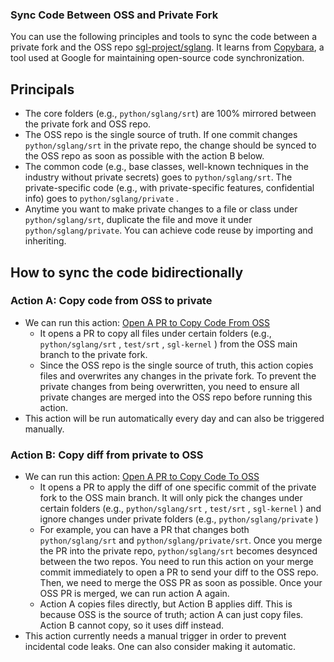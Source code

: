 ### Sync Code Between OSS and Private Fork

You can use the following principles and tools to sync the code between a private fork and the OSS repo [sgl-project/sglang](https://github.com/sgl-project/sglang/tree/main).
It learns from [Copybara](https://github.com/google/copybara), a tool used at Google for maintaining open-source code synchronization.

## Principals

- The core folders (e.g., `python/sglang/srt`) are 100% mirrored between the private fork and OSS repo.
- The OSS repo is the single source of truth. If one commit changes `python/sglang/srt` in the private repo, the change should be synced to the OSS repo as soon as possible with the action B below.
- The common code (e.g., base classes, well-known techniques in the industry without private secrets) goes to `python/sglang/srt`. The private-specific code (e.g., with private-specific features, confidential info) goes to `python/sglang/private` .
- Anytime you want to make private changes to a file or class under `python/sglang/srt`, duplicate the file and move it under `python/sglang/private`. You can achieve code reuse by importing and inheriting.

## How to sync the code bidirectionally
### Action A: Copy code from OSS to private

- We can run this action: [Open A PR to Copy Code From OSS](https://github.com/sgl-project/sglang/tree/main/.github/workflows/open-pr-copy-from-oss.yml)
    - It opens a PR to copy all files under certain folders (e.g., `python/sglang/srt` , `test/srt` , `sgl-kernel` ) from the OSS main branch to the private fork.
    - Since the OSS repo is the single source of truth, this action copies files and overwrites any changes in the private fork. To prevent the private changes from being overwritten, you need to ensure all private changes are merged into the OSS repo before running this action.
- This action will be run automatically every day and can also be triggered manually.

### Action B: Copy diff from private to OSS

- We can run this action: [Open A PR to Copy Code To OSS](https://github.com/sgl-project/sglang/tree/main/.github/workflows/open-pr-copy-to-oss.yml)
    - It opens a PR to apply the diff of one specific commit of the private fork to the OSS main branch. It will only pick the changes under certain folders (e.g., `python/sglang/srt` , `test/srt` , `sgl-kernel` ) and ignore changes under private folders (e.g., `python/sglang/private` )
    - For example, you can have a PR that changes both `python/sglang/srt` and `python/sglang/private/srt`. Once you merge the PR into the private repo, `python/sglang/srt` becomes desynced between the two repos. You need to run this action on your merge commit immediately to open a PR to send your diff to the OSS repo. Then, we need to merge the OSS PR as soon as possible. Once your OSS PR is merged, we can run action A again.
    - Action A copies files directly, but Action B applies diff. This is because OSS is the source of truth; action A can just copy files. Action B cannot copy, so it uses diff instead.
- This action currently needs a manual trigger in order to prevent incidental code leaks. One can also consider making it automatic.
